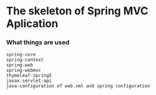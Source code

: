 # The skeleton of Spring MVC Aplication

### What things are used 

```
spring-core
spring-context
spring-web
spring-webmvc
thymeleaf-spring5
javax.servlet-api
java-configuration of web.xml and spring configuration
```
